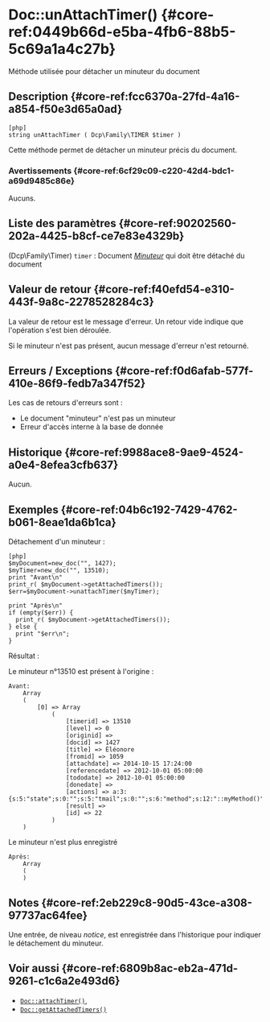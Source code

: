 # Doc::unAttachTimer()  {#core-ref:0449b66d-e5ba-4fb6-88b5-5c69a1a4c27b}

<div class="short-description" markdown="1">
Méthode utilisée pour détacher un minuteur du document
</div>

## Description  {#core-ref:fcc6370a-27fd-4a16-a854-f50e3d65a0ad}

    [php]
    string unAttachTimer ( Dcp\Family\TIMER $timer )

Cette méthode permet de détacher un minuteur précis du document.

### Avertissements  {#core-ref:6cf29c09-c220-42d4-bdc1-a69d9485c86e}

Aucuns.

## Liste des paramètres  {#core-ref:90202560-202a-4425-b8cf-ce7e83e4329b}

(Dcp\Family\Timer) `timer`
:   Document [*Minuteur*][doctimer] qui doit être détaché du document

## Valeur de retour  {#core-ref:f40efd54-e310-443f-9a8c-2278528284c3}

La valeur de retour est le message d'erreur. Un retour vide indique que
l'opération s'est bien déroulée.

Si le minuteur n'est pas présent, aucun message d'erreur n'est retourné.

## Erreurs / Exceptions  {#core-ref:f0d6afab-577f-410e-86f9-fedb7a347f52}

Les cas de retours d'erreurs sont :

*   Le document "minuteur" n'est pas un minuteur
*   Erreur d'accès interne à la base de donnée


## Historique  {#core-ref:9988ace8-9ae9-4524-a0e4-8efea3cfb637}

Aucun.

## Exemples  {#core-ref:04b6c192-7429-4762-b061-8eae1da6b1ca}

Détachement d'un minuteur :

    [php]
    $myDocument=new_doc("", 1427);
    $myTimer=new_doc("", 13510);
    print "Avant\n"
    print_r( $myDocument->getAttachedTimers());
    $err=$myDocument->unattachTimer($myTimer);
    
    print "Après\n"
    if (empty($err)) {
      print_r( $myDocument->getAttachedTimers());
    } else {
      print "$err\n";
    }


Résultat : 

Le minuteur n°13510 est présent à l'origine :

    Avant:
        Array
        (
            [0] => Array
                (
                    [timerid] => 13510
                    [level] => 0
                    [originid] => 
                    [docid] => 1427
                    [title] => Éléonore
                    [fromid] => 1059
                    [attachdate] => 2014-10-15 17:24:00
                    [referencedate] => 2012-10-01 05:00:00
                    [tododate] => 2012-10-01 05:00:00
                    [donedate] => 
                    [actions] => a:3:{s:5:"state";s:0:"";s:5:"tmail";s:0:"";s:6:"method";s:12:"::myMethod()";}
                    [result] => 
                    [id] => 22
                )
        )

Le minuteur n'est plus enregistré

    Après:
        Array
        (
        )


## Notes  {#core-ref:2eb229c8-90d5-43ce-a308-97737ac64fee}

Une entrée, de niveau *notice*, est enregistrée dans l'historique pour indiquer
le détachement du minuteur.

## Voir aussi  {#core-ref:6809b8ac-eb2a-471d-9261-c1c6a2e493d6}

*   [`Doc::attachTimer()`][docattachtimer],
*   [`Doc::getAttachedTimers()`][docgetattachedtimers]

<!-- links -->
[docstore]:         #core-ref:b8540d13-ece6-4e9e-9b72-6a56bca9da12
[docunattachtimer]: #core-ref:0449b66d-e5ba-4fb6-88b5-5c69a1a4c27b
[docgetattachedtimers]:   #core-ref:3868bb5d-4847-4877-85f7-13be92430fe8
[dyndate]:          #core-ref:386637d4-ab5b-4b3b-bf80-f2e6c226c555
[docattachtimer]:   #core-ref:d40860f3-d0ba-4cff-b2e8-76ddfa08c600
[doctimer]:         #core-ref:3de1c186-e1ab-44a3-b3b1-536d2f9a7554